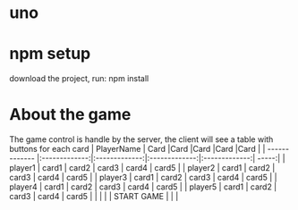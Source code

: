 # uno

# npm setup
download the project, run: npm install

# About the game

The game control is handle by the server, the client will see a table with buttons for each card
| PlayerName        | Card |Card |Card |Card |Card |
| ------------- |:-------------:|:-------------:|:-------------:|:-------------:| -----:|
| player1     | card1 | card2 | card3 | card4 | card5 |
| player2     | card1 | card2 | card3 | card4 | card5 |
| player3     | card1 | card2 | card3 | card4 | card5 |
| player4     | card1 | card2 | card3 | card4 | card5 |
| player5     | card1 | card2 | card3 | card4 | card5 |
|             |       |       |    START GAME   |       |      |
